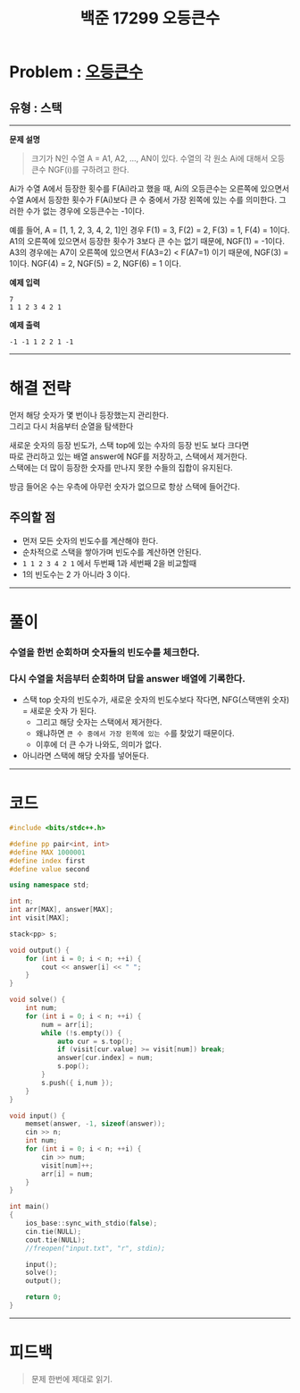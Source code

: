 ﻿---
title: 백준 17299 오등큰수
categories:
- PS

tags:
- baekjoon
- PS
- Problem Solve
---

<!-- 문제 번호 -->

# Problem : [오등큰수](boj.kr/17299)
## 유형 : 스택

---


**문제 설명**

> 크기가 N인 수열 A = A1, A2, ..., AN이 있다. 수열의 각 원소 Ai에 대해서 오등큰수 NGF(i)를 구하려고 한다.  
>
Ai가 수열 A에서 등장한 횟수를 F(Ai)라고 했을 때, Ai의 오등큰수는 오른쪽에 있으면서 수열 A에서 등장한 횟수가 F(Ai)보다 큰 수 중에서 가장 왼쪽에 있는 수를 의미한다. 그러한 수가 없는 경우에 오등큰수는 -1이다.  
>
예를 들어, A = [1, 1, 2, 3, 4, 2, 1]인 경우 F(1) = 3, F(2) = 2, F(3) = 1, F(4) = 1이다. A1의 오른쪽에 있으면서 등장한 횟수가 3보다 큰 수는 없기 때문에, NGF(1) = -1이다. A3의 경우에는 A7이 오른쪽에 있으면서 F(A3=2) < F(A7=1) 이기 때문에, NGF(3) = 1이다. NGF(4) = 2, NGF(5) = 2, NGF(6) = 1 이다.

**예제 입력**

```
7
1 1 2 3 4 2 1
```

**예제 출력**

```
-1 -1 1 2 2 1 -1
```

---


# 해결 전략

> 
먼저 해당 숫자가 몇 번이나 등장했는지 관리한다.  
그리고 다시 처음부터 순열을 탐색한다  
>
새로운 숫자의 등장 빈도가, 스택 top에 있는 수자의 등장 빈도 보다 크다면  
따로 관리하고 있는 배열 answer에 NGF를 저장하고, 스택에서 제거한다.  
스택에는 더 많이 등장한 숫자를 만나지 못한 수들의 집합이 유지된다.  
>
방금 들어온 수는 우측에 아무런 숫자가 없으므로
항상 스택에 들어간다.




## 주의할 점

* 먼저 모든 숫자의 빈도수를 계산해야 한다.
* 순차적으로 스택을 쌓아가며 빈도수를 계산하면 안된다.
* `1 1 2 3 4 2 1` 에서 두번째 1과 세번째 2을 비교할때
* 1의 빈도수는 2 가 아니라 3 이다.


---



# 풀이

### 수열을 한번 순회하며 숫자들의 빈도수를 체크한다.

### 다시 수열을 처음부터 순회하며 답을 answer 배열에 기록한다.

* 스택 top 숫자의 빈도수가, 새로운 숫자의 빈도수보다 작다면, NFG(스택맨위 숫자) = 새로운 숫자 가 된다.
	* 그리고 해당 숫자는 스택에서 제거한다.
	* 왜냐하면 `큰 수 중에서 가장 왼쪽에 있는 수`를 찾았기 때문이다.
	* 이후에 더 큰 수가 나와도, 의미가 없다.
* 아니라면 스택에 해당 숫자를 넣어둔다.

---

# 코드

```c++
#include <bits/stdc++.h>

#define pp pair<int, int>
#define MAX 1000001
#define index first
#define value second

using namespace std;

int n;
int arr[MAX], answer[MAX];
int visit[MAX];

stack<pp> s;

void output() {
	for (int i = 0; i < n; ++i) {
		cout << answer[i] << " ";
	}
}

void solve() {
	int num;
	for (int i = 0; i < n; ++i) {
		num = arr[i];
		while (!s.empty()) {
			auto cur = s.top();
			if (visit[cur.value] >= visit[num]) break;
			answer[cur.index] = num;
			s.pop();
		}
		s.push({ i,num });
	}
}

void input() {
	memset(answer, -1, sizeof(answer));
	cin >> n;
	int num;
	for (int i = 0; i < n; ++i) {
		cin >> num;
		visit[num]++;
		arr[i] = num;
	}
}

int main()
{
	ios_base::sync_with_stdio(false);
	cin.tie(NULL);
	cout.tie(NULL);
	//freopen("input.txt", "r", stdin);

	input();
	solve();
	output();

	return 0;
}
```


---


# 피드백


> 문제 한번에 제대로 읽기.
